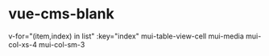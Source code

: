 # vue-cms-blank

v-for="(item,index) in list" :key="index"
mui-table-view-cell mui-media mui-col-xs-4 mui-col-sm-3